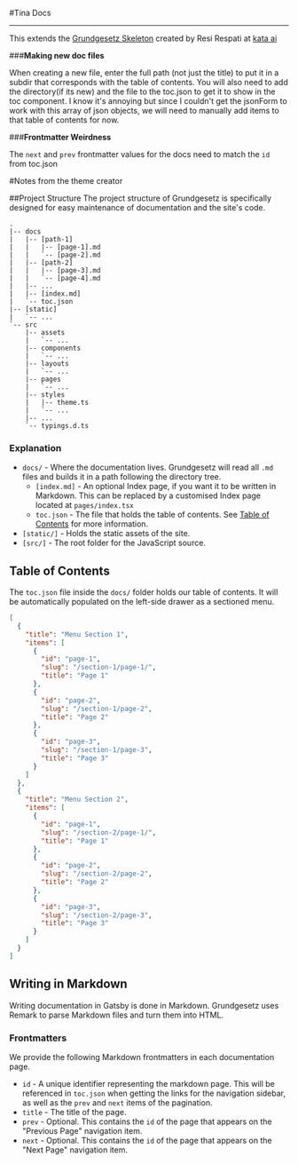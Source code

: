 #Tina Docs
____

This extends the [Grundgesetz Skeleton](https://github.com/kata-ai/grundgesetz-skeleton) created by Resi Respati at [kata ai](https://github.com/kata-ai)

###**Making new doc files**

When creating a new file, enter the full path (not just the title) to put it in a subdir that corresponds with the table of contents. You will also need to add the directory(if its new) and the file to the toc.json to get it to show in the toc component. I know it's annoying but since I couldn't get the jsonForm to work with this array of json objects, we will need to manually add items to that table of contents for now.

###**Frontmatter Weirdness**

The `next` and `prev` frontmatter values for the docs need to match the `id` from toc.json


#Notes from the theme creator

##Project Structure
The project structure of Grundgesetz is specifically designed for easy maintenance of documentation and the site's code.

```
.
|-- docs
|   |-- [path-1]
|   |   |-- [page-1].md
|   |   `-- [page-2].md
|   |-- [path-2]
|   |   |-- [page-3].md
|   |   `-- [page-4].md
|   |-- ...
|   |-- [index.md]
|   `-- toc.json
|-- [static]
|   `-- ...
`-- src
    |-- assets
    |   `-- ...
    |-- components
    |   `-- ...
    |-- layouts
    |   `-- ...
    |-- pages
    |   `-- ...
    |-- styles
    |   |-- theme.ts
    |   `-- ...
    |-- ...
    `-- typings.d.ts
```

### Explanation

- `docs/` - Where the documentation lives. Grundgesetz will read all `.md` files and builds it in a path following the directory tree.
  - `[index.md]` - An optional Index page, if you want it to be written in Markdown. This can be replaced by a customised Index page located at `pages/index.tsx`
  - `toc.json` - The file that holds the table of contents. See [Table of Contents](/writing/table-of-contents) for more information.
- `[static/]` - Holds the static assets of the site.
- `[src/]` - The root folder for the JavaScript source.

## Table of Contents

The `toc.json` file inside the `docs/` folder holds our table of contents. It will be automatically populated on the left-side drawer as a sectioned menu.

```json
[
  {
    "title": "Menu Section 1",
    "items": [
      {
        "id": "page-1",
        "slug": "/section-1/page-1/",
        "title": "Page 1"
      },
      {
        "id": "page-2",
        "slug": "/section-1/page-2",
        "title": "Page 2"
      },
      {
        "id": "page-3",
        "slug": "/section-1/page-3",
        "title": "Page 3"
      }
    ]
  },
  {
    "title": "Menu Section 2",
    "items": [
      {
        "id": "page-1",
        "slug": "/section-2/page-1/",
        "title": "Page 1"
      },
      {
        "id": "page-2",
        "slug": "/section-2/page-2",
        "title": "Page 2"
      },
      {
        "id": "page-3",
        "slug": "/section-2/page-3",
        "title": "Page 3"
      }
    ]
  }
]
```

## Writing in Markdown

Writing documentation in Gatsby is done in Markdown. Grundgesetz uses Remark to parse Markdown files and turn them into HTML.

### Frontmatters

We provide the following Markdown frontmatters in each documentation page.

- `id` - A unique identifier representing the markdown page. This will be referenced in `toc.json` when getting the links for the navigation sidebar, as well as the `prev` and `next` items of the pagination.
- `title` - The title of the page.
- `prev` - Optional. This contains the `id` of the page that appears on the "Previous Page" navigation item.
- `next` - Optional. This contains the `id` of the page that appears on the "Next Page" navigation item.

